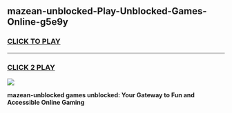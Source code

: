 
## mazean-unblocked-Play-Unblocked-Games-Online-g5e9y
<h3>
<a href="https://premium76.site?title=mazean-unblocked&ref=25A">CLICK TO PLAY</a></h3>
<hr>

<h3>
<a href="https://premium76.site?title=mazean-unblocked&ref=25A">CLICK 2 PLAY</a>
  
</h3>

<a href="https://premium76.site?title=mazean-unblocked&ref=25A"><img src="https://clearcache.store/games.png"></a>


**mazean-unblocked games unblocked: Your Gateway to Fun and Accessible Online Gaming**
